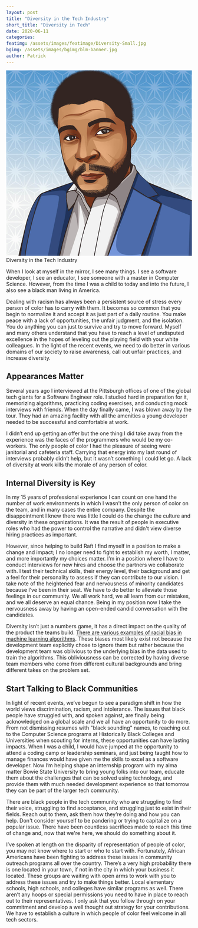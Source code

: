 ```yaml
---
layout: post
title: "Diversity in the Tech Industry"
short_title: "Diversity in Tech"
date: 2020-06-11
categories:
featimg: /assets/images/featimage/Diversity-Small.jpg 
bgimg: /assets/images/bgimg/blm-banner.jpg 
author: Patrick  
---
```

<img class='float-img-right' src="/assets/images/featimage/Patrick.jpg"  alt="Patrick A">
Diversity in the Tech Industry 

When I look at myself in the mirror, I see many things. I see a software developer, I see an educator, I see someone with a master in Computer Science. However, from the time I was a child to today and into the future, I also see a black man living in America.  

Dealing with racism has always been a persistent source of stress every person of color has to carry with them. It becomes so common that you begin to normalize it and accept it as just part of a daily routine. You make peace with a lack of opportunities, the unfair judgment, and the isolation. You do anything you can just to survive and try to move forward. Myself and many others understand that you have to reach a level of undisputed excellence in the hopes of leveling out the playing field with your white colleagues. In the light of the recent events, we need to do better in various domains of our society to raise awareness, call out unfair practices, and increase diversity.  

## Appearances Matter 

Several years ago I interviewed at the Pittsburgh offices of one of the global tech giants for a Software Engineer role. I studied hard in preparation for it, memorizing algorithms, practicing coding exercises, and conducting mock interviews with friends.  When the day finally came, I was blown away by the tour. They had an amazing facility with all the amenities a young developer needed to be successful and comfortable at work.  

I didn’t end up getting an offer but the one thing I did take away from the experience was the faces of the programmers who would be my co-workers. The only people of color I had the pleasure of seeing were janitorial and cafeteria staff. Carrying that energy into my last round of interviews probably didn’t help, but it wasn’t something I could let go. A lack of diversity at work kills the morale of any person of color. 



## Internal Diversity is Key 

In my 15 years of professional experience I can count on one hand the number of work environments in which I wasn’t the only person of color on the team, and in many cases the entire company. Despite the disappointment I knew there was little I could do the change the culture and diversity in these organizations.  It was the result of people in executive roles who had the power to control the narrative and didn't view diverse hiring practices as important. 

However, since helping to build Raft I find myself in a position to make a change and impact; I no longer need to fight to establish my worth, I matter, and more importantly my choices matter. I’m in a position where I have to conduct interviews for new hires and choose the partners we collaborate with. I test their technical skills, their energy level, their background and get a feel for their personality to assess if they can contribute to our vision. I take note of the heightened fear and nervousness of minority candidates because I’ve been in their seat. We have to do better to alleviate those feelings in our community. We all work hard, we all learn from our mistakes, and we all deserve an equal chance. Being in my position now I take the nervousness away by having an open-ended candid conversation with the candidates.  

Diversity isn’t just a numbers game,  it has a direct impact on the quality of the product the teams build. [There are various examples of racial bias in machine learning algorithms]( https://www.nature.com/articles/d41586-019-03228-6#ref-CR1). These biases most likely exist not because the development team explicitly chose to ignore them but rather because the development team was oblivious to the underlying bias in the data used to train the algorithms. This obliviousness can be corrected by having diverse team members who come from different cultural backgrounds and bring different takes on the problem set. 



## Start Talking to Black Communities 

In light of recent events, we’ve begun to see a paradigm shift in how the world views discrimination, racism, and intolerance.  The issues that black people have struggled with, and spoken against, are finally being acknowledged on a global scale and we all have an opportunity to do more.  From not dismissing resumes with "black sounding" names, to reaching out to the Computer Science programs at Historically Black Colleges and Universities when scouting for interns, these opportunities can have lasting impacts. When I was a child, I would have jumped at the opportunity to attend a coding camp or leadership seminars, and just being taught how to manage finances would have given me the skills to excel as a software developer. Now I’m helping shape an internship program with my alma matter Bowie State University to bring young folks into our team, educate them about the challenges that can be solved using technology, and provide them with much needed development experience so that tomorrow they can be part of the larger tech community. 

There are black people in the tech community who are struggling to find their voice, struggling to find acceptance, and struggling just to exist in their fields. Reach out to them, ask them how they’re doing and how you can help.  Don't consider yourself to be pandering or trying to capitalize on a popular issue.  There have been countless sacrifices made to reach this time of change and, now that we're here, we should do something about it.

I’ve spoken at length on the disparity of representation of people of color, you may not know where to start or who to start with. Fortunately, African Americans have been fighting to address these issues in community outreach programs all over the country. There’s a very high probability there is one located in your town, if not in the city in which your business it located.  These groups are waiting with open arms to work with you to address these issues and try to make things better. Local elementary schools, high schools, and colleges have similar programs as well.  There aren’t any hoops or special permissions you need to have in place to reach out to their representatives. I only ask that you follow through on your commitment and develop a well thought out strategy for your contributions. We have to establish a culture in which people of color feel welcome in all tech sectors. 
